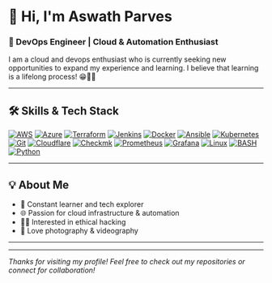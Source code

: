# 👋 Hi, I'm Aswath Parves

### 🚀 DevOps Engineer | Cloud & Automation Enthusiast

I am a cloud and devops enthusiast who is currently seeking new opportunities to expand my experience and learning. I believe that learning is a lifelong process! 😁👨‍💻

---

## 🛠️ Skills & Tech Stack

<p align="left">
  <a href="https://aws.amazon.com/"><img src="https://img.shields.io/badge/AWS-232F3E?logo=amazon-aws&logoColor=white" alt="AWS"></a>
  <a href="https://azure.microsoft.com/"><img src="https://img.shields.io/badge/Azure-0078D4?logo=microsoft-azure&logoColor=white" alt="Azure"></a>
  <a href="https://www.terraform.io/"><img src="https://img.shields.io/badge/Terraform-623CE4?logo=terraform&logoColor=white" alt="Terraform"></a>
  <a href="https://jenkins.io/"><img src="https://img.shields.io/badge/Jenkins-D24939?logo=jenkins&logoColor=white" alt="Jenkins"></a>
  <a href="https://www.docker.com/"><img src="https://img.shields.io/badge/Docker-2496ED?logo=docker&logoColor=white" alt="Docker"></a>
  <a href="https://www.ansible.com/"><img src="https://img.shields.io/badge/Ansible-EE0000?logo=ansible&logoColor=white" alt="Ansible"></a>
  <a href="https://kubernetes.io/"><img src="https://img.shields.io/badge/Kubernetes-326CE5?logo=kubernetes&logoColor=white" alt="Kubernetes"></a>
  <a href="https://git-scm.com/"><img src="https://img.shields.io/badge/Git-F05032?logo=git&logoColor=white" alt="Git"></a>
  <a href="https://www.cloudflare.com/"><img src="https://img.shields.io/badge/Cloudflare-F38020?logo=cloudflare&logoColor=white" alt="Cloudflare"></a>
  <a href="https://checkmk.com/"><img src="https://img.shields.io/badge/Checkmk-00B388?logo=data:image/svg+xml;base64,PHN2ZyB4bWxucz0naHR0cDovL3d3dy53My5vcmcvMjAwMC9zdmcnIHdpZHRoPSIxNiIgaGVpZ2h0PSIxNiI+PHJlY3Qgd2lkdGg9IjE2IiBoZWlnaHQ9IjE2IiBmaWxsPSIjMDBiMzg4Ii8+PHRleHQgeD0iOC41IiB5PSIxMSIgdGV4dC1hbmNob3I9Im1pZGRsZSIgZm9udC1zaXplPSIzIiBmaWxsPSJ3aGl0ZSI+Y208L3RleHQ+PC9zdmc+" alt="Checkmk"></a>
  <a href="https://prometheus.io/"><img src="https://img.shields.io/badge/Prometheus-E6522C?logo=prometheus&logoColor=white" alt="Prometheus"></a>
  <a href="https://grafana.com/"><img src="https://img.shields.io/badge/Grafana-F46800?logo=grafana&logoColor=white" alt="Grafana"></a>
  <a href="https://www.linux.org/"><img src="https://img.shields.io/badge/Linux-FCC624?logo=linux&logoColor=black" alt="Linux"></a>
  <a href="https://www.gnu.org/software/bash/"><img src="https://img.shields.io/badge/BASH-4EAA25?logo=gnubash&logoColor=white" alt="BASH"></a>
  <a href="https://www.python.org/"><img src="https://img.shields.io/badge/Python-3776AB?logo=python&logoColor=white" alt="Python"></a>
</p>

---

## 💡 About Me

- 🔎 Constant learner and tech explorer
- 🌐 Passion for cloud infrastructure & automation
- 🕵️‍♂️ Interested in ethical hacking
- 📸 Love photography & videography

---

<!--
## 📫 How to reach me
(You can add your email or social links here if you want in the future)
-->

---

_Thanks for visiting my profile! Feel free to check out my repositories or connect for collaboration!_
